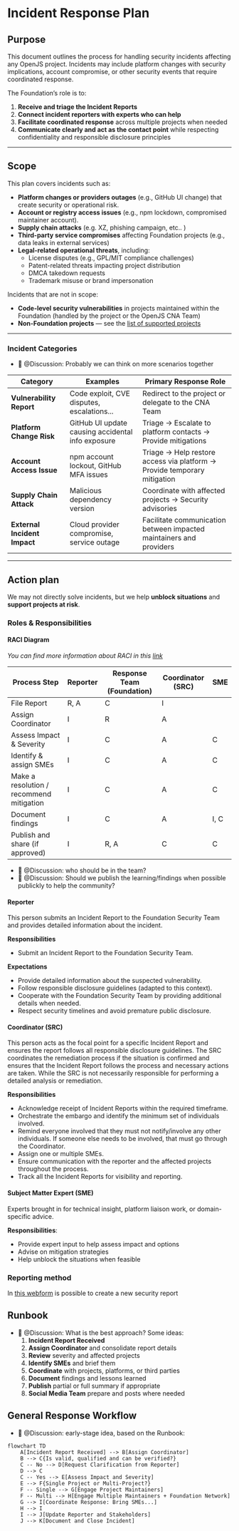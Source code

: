 # Incident Response Plan

## Purpose  
This document outlines the process for handling security incidents affecting any OpenJS project. Incidents may include platform changes with security implications, account compromise, or other security events that require coordinated response.

The Foundation’s role is to:  
1. **Receive and triage the Incident Reports**  
2. **Connect incident reporters with experts who can help**  
3. **Facilitate coordinated response** across multiple projects when needed  
4. **Communicate clearly and act as the contact point** while respecting confidentiality and responsible disclosure principles  

---

## Scope  

This plan covers incidents such as:  
- **Platform changes or providers outages** (e.g., GitHub UI change) that create security or operational risk.  
- **Account or registry access issues** (e.g., npm lockdown, compromised maintainer account).  
- **Supply chain attacks** (e.g. XZ, phishing campaign, etc.. )  
- **Third-party service compromises** affecting Foundation projects (e.g., data leaks in external services)  
- **Legal-related operational threats**, including:
  - License disputes (e.g., GPL/MIT compliance challenges)
  - Patent-related threats impacting project distribution
  - DMCA takedown requests
  - Trademark misuse or brand impersonation


Incidents that are not in scope:
- **Code-level security vulnerabilities** in projects maintained within the Foundation (handled by the project or the OpenJS CNA Team)
- **Non-Foundation projects** — see the [list of supported projects](https://openjsf.org/projects)  

---

### Incident Categories  

- 🍿 @Discussion: Probably we can think on more scenarios together 


| Category | Examples | Primary Response Role |
|----------|----------|-----------------------|
| **Vulnerability Report** | Code exploit, CVE disputes, escalations... | Redirect to the project or delegate to the CNA Team |
| **Platform Change Risk** | GitHub UI update causing accidental info exposure | Triage → Escalate to platform contacts → Provide mitigations |
| **Account Access Issue** | npm account lockout, GitHub MFA issues | Triage → Help restore access via platform → Provide temporary mitigation |
| **Supply Chain Attack** | Malicious dependency version | Coordinate with affected projects → Security advisories |
| **External Incident Impact** | Cloud provider compromise, service outage | Facilitate communication between impacted maintainers and providers |

---


## Action plan  

We may not directly solve incidents, but we help **unblock situations** and **support projects at risk**.

### Roles & Responsibilities


#### RACI Diagram

_You can find more information about RACI in this [link](https://www.atlassian.com/work-management/project-management/raci-chart)_


| Process Step                          | Reporter | Response Team (Foundation) | Coordinator (SRC) | SME |
|---------------------------------------|----------|-----------------------------|-------------------|-----|
| File Report                       | R, A     | C                           | I                 |     |
| Assign Coordinator                | I        | R                           | A                 |     |
| Assess Impact & Severity          | I        | C                           | A                 | C   |
| Identify & assign SMEs            | I        | C                           | A                 | C   |
| Make a resolution / recommend mitigation | I  | C                           | A                 | C   |
| Document findings                 | I        | C                           | A                 | I, C   |
| Publish and share (if approved)   | I        | R, A                        | C                 | C   |

- 🍿 @Discussion: who should be in the team? 
- 🍿 @Discussion: Should we publish the learning/findings when possible publickly to help the community?

#### Reporter

This person submits an Incident Report to the Foundation Security Team and provides detailed information about the incident.

**Responsibilities**

- Submit an Incident Report to the Foundation Security Team.

**Expectations**

- Provide detailed information about the suspected vulnerability.
- Follow responsible disclosure guidelines (adapted to this context).
- Cooperate with the Foundation Security Team by providing additional details when needed.
- Respect security timelines and avoid premature public disclosure.



#### Coordinator (SRC)

This person acts as the focal point for a specific Incident Report and ensures the report follows all responsible disclosure guidelines. The SRC coordinates the remediation process if the situation is confirmed and ensures that the Incident Report follows the process and necessary actions are taken. While the SRC is not necessarily responsible for performing a detailed analysis or remediation.

**Responsibilities**

- Acknowledge receipt of Incident Reports within the required timeframe.
- Orchestrate the embargo and identify the minimum set of individuals involved.
- Remind everyone involved that they must not notify/involve any other individuals. If someone else needs to be involved, that must go through the Coordinator.
- Assign one or multiple SMEs.
- Ensure communication with the reporter and the affected projects throughout the process.
- Track all the Incident Reports for visibility and reporting.

#### Subject Matter Expert (SME)
Experts brought in for technical insight, platform liaison work, or domain-specific advice.  

**Responsibilities**:  
- Provide expert input to help assess impact and options  
- Advise on mitigation strategies  
- Help unblock the situations when feasible

### Reporting method


In [this webform](https://report-incident.openjsf.org/) is possible to create a new security report


## Runbook

- 🍿 @Discussion: What is the best approach? Some ideas:
    1. **Incident Report Received**  
    2. **Assign Coordinator** and consolidate report details  
    3. **Review** severity and affected projects  
    4. **Identify SMEs** and brief them  
    5. **Coordinate** with projects, platforms, or third parties  
    6. **Document** findings and lessons learned  
    7. **Publish** partial or full summary if appropriate  
    8. **Social Media Team** prepare and posts where needed 

## General Response Workflow  

- 🍿 @Discussion: early-stage idea, based on the Runbook:

```mermaid
flowchart TD
    A[Incident Report Received] --> B[Assign Coordinator]
    B --> C{Is valid, qualified and can be verified?}
    C -- No --> D[Request Clarification from Reporter]
    D --> C
    C -- Yes --> E[Assess Impact and Severity]
    E --> F{Single Project or Multi-Project?}
    F -- Single --> G[Engage Project Maintainers]
    F -- Multi --> H[Engage Multiple Maintainers + Foundation Network]
    G --> I[Coordinate Response: Bring SMEs...]
    H --> I
    I --> J[Update Reporter and Stakeholders]
    J --> K[Document and Close Incident]


